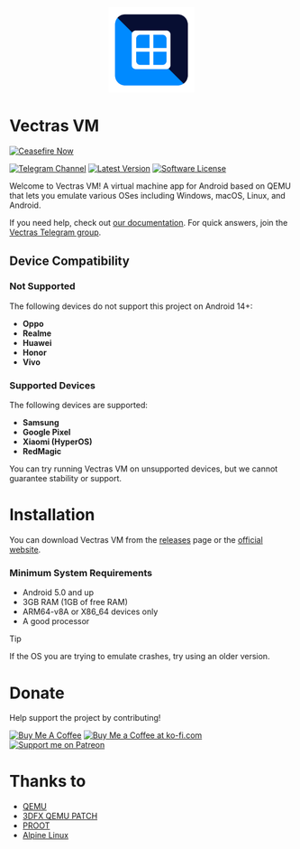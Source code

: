 <p align="center">
  <img src="resources/vectrasvm.png" style="width: 30%;" />
</p>

# Vectras VM
[![Ceasefire Now](https://badge.techforpalestine.org/default)](https://techforpalestine.org/learn-more)

[![Telegram Channel][ico-telegram]][link-telegram]
[![Latest Version][ico-version]][link-releases]
[![Software License][ico-license]](LICENSE)

Welcome to Vectras VM! A virtual machine app for Android based on QEMU that lets you emulate various OSes including Windows, macOS, Linux, and Android.

If you need help, check out [our documentation](https://vectras.vercel.app/how.html). For quick answers, join the [Vectras Telegram group](http://t.me/vectras_vm_discussion).

## Device Compatibility

### Not Supported
The following devices do not support this project on Android 14+:
- **Oppo**
- **Realme**
- **Huawei**
- **Honor**
- **Vivo**

### Supported Devices
The following devices are supported:
- **Samsung**
- **Google Pixel**
- **Xiaomi (HyperOS)**
- **RedMagic**

You can try running Vectras VM on unsupported devices, but we cannot guarantee stability or support.

# Installation

You can download Vectras VM from the [releases](https://github.com/xoureldeen/Vectras-VM-Android/releases) page or the [official website](https://vectras.vercel.app/download.html).

### Minimum System Requirements
- Android 5.0 and up
- 3GB RAM (1GB of free RAM)
- ARM64-v8A or X86_64 devices only
- A good processor
> [!TIP]
> If the OS you are trying to emulate crashes, try using an older version.

# Donate
Help support the project by contributing!

[![Buy Me A Coffee][ico-buymeacoffee]][link-buymeacoffee]
[![Buy Me a Coffee at ko-fi.com][ico-ko-fi]][link-ko-fi]
[![Support me on Patreon](https://img.shields.io/endpoint.svg?url=https%3A%2F%2Fshieldsio-patreon.vercel.app%2Fapi%3Fusername%3Dendel%26type%3Dpatrons&style=flat)](https://patreon.com/VectrasTeam)

# Thanks to
- [QEMU](https://github.com/qemu/qemu)
- [3DFX QEMU PATCH](https://github.com/kjliew/qemu-3dfx)
- [PROOT](https://proot-me.github.io/)
- [Alpine Linux](https://www.alpinelinux.org/)

[ico-telegram]: https://img.shields.io/badge/Telegram-2CA5E0?style=flat-square&logo=telegram&logoColor=white
[ico-version]: https://img.shields.io/badge/Android-3DDC84?logo=android&logoColor=white
[ico-license]: https://img.shields.io/badge/License-GPL_v2-blue.svg
[ico-buymeacoffee]: https://img.shields.io/badge/Buy%20Me%20a%20Coffee-ffdd00?&logo=buy-me-a-coffee&logoColor=black
[ico-ko-fi]: https://img.shields.io/badge/Ko--fi-FF5E5B?logo=ko-fi&logoColor=white

[link-telegram]: https://t.me/vectras_os
[link-repo]: https://github.com/xoureldeen/Vectras-VM-Android/
[link-releases]: https://github.com/xoureldeen/Vectras-VM-Android/releases/
[link-buymeacoffee]: https://www.buymeacoffee.com/vectrasvm
[link-ko-fi]: https://ko-fi.com/vectrasvm